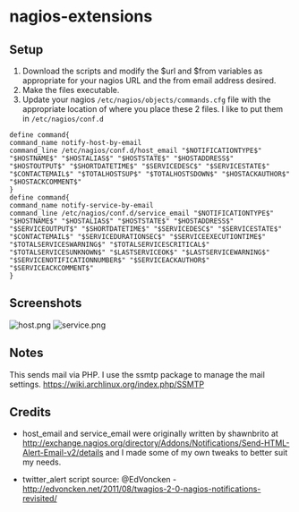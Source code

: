 nagios-extensions
=================

## Setup

1. Download the scripts and modify the $url and $from variables as appropriate for your nagios URL and the from email address desired.
2. Make the files executable. 
3. Update your nagios `/etc/nagios/objects/commands.cfg` file with the appropriate location of where you place these 2 files. I like to put them in `/etc/nagios/conf.d`
```
define command{ 
command_name notify-host-by-email 
command_line /etc/nagios/conf.d/host_email "$NOTIFICATIONTYPE$" "$HOSTNAME$" "$HOSTALIAS$" "$HOSTSTATE$" "$HOSTADDRESS$" "$HOSTOUTPUT$" "$SHORTDATETIME$" "$SERVICEDESC$" "$SERVICESTATE$" "$CONTACTEMAIL$" "$TOTALHOSTSUP$" "$TOTALHOSTSDOWN$" "$HOSTACKAUTHOR$" "$HOSTACKCOMMENT$" 
}
define command{ 
command_name notify-service-by-email 
command_line /etc/nagios/conf.d/service_email "$NOTIFICATIONTYPE$" "$HOSTNAME$" "$HOSTALIAS$" "$HOSTSTATE$" "$HOSTADDRESS$" "$SERVICEOUTPUT$" "$SHORTDATETIME$" "$SERVICEDESC$" "$SERVICESTATE$" "$CONTACTEMAIL$" "$SERVICEDURATIONSEC$" "$SERVICEEXECUTIONTIME$" "$TOTALSERVICESWARNING$" "$TOTALSERVICESCRITICAL$" "$TOTALSERVICESUNKNOWN$" "$LASTSERVICEOK$" "$LASTSERVICEWARNING$" "$SERVICENOTIFICATIONNUMBER$" "$SERVICEACKAUTHOR$" "$SERVICEACKCOMMENT$" 
}
```
## Screenshots
![host.png](https://raw.githubusercontent.com/seancdugan/nagios-notifications/master/host.png) 
![service.png](https://raw.githubusercontent.com/seancdugan/nagios-notifications/master/service.png) 

## Notes
This sends mail via PHP. I use the ssmtp package to manage the mail settings. https://wiki.archlinux.org/index.php/SSMTP

## Credits
* host_email and service_email were originally written by shawnbrito at http://exchange.nagios.org/directory/Addons/Notifications/Send-HTML-Alert-Email-v2/details and I made some of my own tweaks to better suit my needs.

* twitter_alert script source: @EdVoncken - http://edvoncken.net/2011/08/twagios-2-0-nagios-notifications-revisited/
